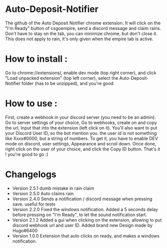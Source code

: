 # Auto-Deposit-Notifier
The github of the Auto Deposit Notifier chrome extension. It will click on the "I'm Ready" button of csgoempire, send a discord message and claim rains. Don't have to stay on the tab, you can minimize chrome, but don't close it. This does not apply to rain, it's only given when the empire tab is active.

# How to install :
Go to chrome://extensions/, enable dev mode (top right corner), and click "Load unpacked extension" (top left corner), select the Auto-Deposit-Notifier folder (has to be unzipped), and you're good

# How to use :
First, create a webhook in your discord server (you need to be an admin). Go to server settings of your choice,
Go to webhooks, create on and copy the url, Input that into the extension (left click on it).
You'll also want to put your Discord User ID, so the bot mention you. the user id is not something like Xxxx#0000, but a string of numbers.
To get it, you have to enable DEV mode on discord, user settings, Appearance and scroll down. Once done, right click on the user of your choice, and click the Copy ID button.
That's it ! you're good to go :)

# Changelogs
- Version 2.5.1
  dumb mistake in rain claim
- Version 2.5.0
  Auto claims rain
- Version 2.4.0
  Sends a notification / discord message when pressing save. useful for tests
- Version 2.2.0
  Fixed the windows notification.
  Added a 5 seconds delay before pressing on "I'm Ready", to let the sound notification start.
- Version 2.1.2
  Added a gui when clicking on the extension, allowing to put discord webhook url and user ID.
  Added brand new Design made by Hugo#6400
- Version 1.0.0
  Extension that auto clicks on ready, and makes a windows notification.
